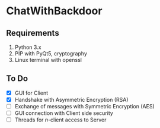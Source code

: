# ChatWithBackdoor

## Requirements
1. Python 3.x
2. PIP with PyQt5, cryptography
3. Linux terminal with openssl

## To Do
- [x] GUI for Client
- [x] Handshake with Asymmetric Encryption (RSA)
- [ ] Exchange of messages with Symmetric Encryption (AES)
- [ ] GUI connection with Client side security
- [ ] Threads for $n$-client access to Server
